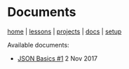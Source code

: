 # Documents

[home](../) | [lessons](../lessons/README.md) | [projects](../projects/README.md) | [docs](README.md) | [setup](../setup/README.md)

Available documents:

 * [JSON Basics #1](JSON_1.md) 2 Nov 2017
 